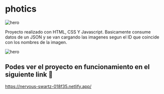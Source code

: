 # photics



![hero](https://imagizer.imageshack.com/img924/9003/2uhl6N.jpg)




Proyecto realizado con HTML, CSS Y Javascript. Basicamente consume datos de un JSON y se van cargando las imagenes segun el ID que coincide con los nombres de la imagen. 


![hero](https://imagizer.imageshack.com/img924/5527/zAD4y5.jpg)

## Podes ver el proyecto en funcionamiento en el siguiente link :rocket:

https://nervous-swartz-018f35.netlify.app/
